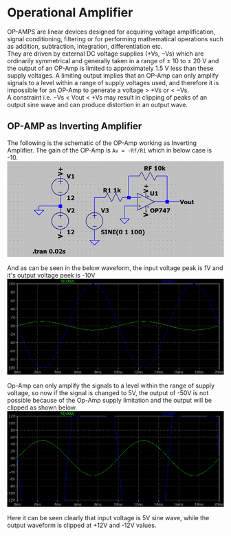 # Operational Amplifier

OP-AMPS are linear devices designed for acquiring voltage amplification, signal conditioning, filtering or for performing mathematical operations such as addition, subtraction, integration, differentiation etc.  
They are driven by external DC voltage supplies (+Vs, −Vs) which are ordinarily symmetrical and generally taken in a range of ± 10 to ± 20 V and the output of an OP-Amp is limited to approximately 1.5 V less than these supply voltages. A limiting output implies that an OP-Amp can only amplify signals to a level within a range of supply voltages used, and therefore it is impossible for an OP-Amp to generate a voltage > +Vs or < −Vs.  
A constraint i.e. −Vs < Vout < +Vs may result in clipping of peaks of an output sine wave and can produce distortion in an output wave.  


## OP-AMP as Inverting Amplifier  
The following is the schematic of the OP-Amp working as Inverting Amplifier. The gain of the OP-Amp is ```Av = -Rf/R1``` which in below case is -10.  
![Schematic](Support/OP-AMP_As_Inverting_Amplifier.png)  

And as can be seen in the below waveform, the input voltage peak is 1V and it's output voltage peek is -10V
![Waveform](Support/OP-AMP_As_Inverting_Amplifier_Waveform.png)  

Op-Amp can only amplify the signals to a level within the range of supply voltage, so now if the signal is changed to 5V, the output of -50V is not possible because of the Op-Amp supply limitation and the output will be clipped as shown below. 
![Waveform](Support/OP-AMP_As_Inverting_Amplifier_LimitCrossed_Waveform.png)  

Here it can be seen clearly that input voltage is 5V sine wave, while the output waveform is clipped at +12V and -12V values.  

